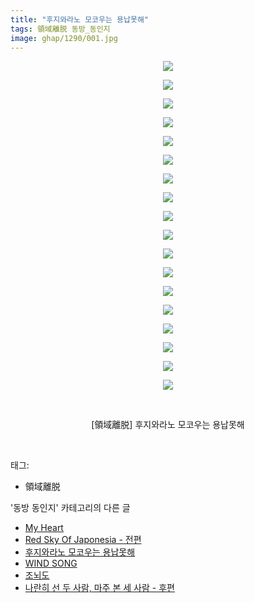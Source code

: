 ```yaml
---
title: "후지와라노 모코우는 용납못해"
tags: 領域離脱 동방_동인지
image: ghap/1290/001.jpg
---
```

<div class="article">
<p style="text-align: center; clear: none; float: none;"><img src="{{ site.nasurl }}/ghap/1290/001.jpg"/></p>
<p style="text-align: center; clear: none; float: none;"><img src="{{ site.nasurl }}/ghap/1290/002.jpg"/></p>
<p style="text-align: center; clear: none; float: none;"><img src="{{ site.nasurl }}/ghap/1290/003.jpg"/></p>
<p style="text-align: center; clear: none; float: none;"><img src="{{ site.nasurl }}/ghap/1290/004.jpg"/></p>
<p style="text-align: center; clear: none; float: none;"><img src="{{ site.nasurl }}/ghap/1290/005.jpg"/></p>
<p style="text-align: center; clear: none; float: none;"><img src="{{ site.nasurl }}/ghap/1290/006.jpg"/></p>
<p style="text-align: center; clear: none; float: none;"><img src="{{ site.nasurl }}/ghap/1290/007.jpg"/></p>
<p style="text-align: center; clear: none; float: none;"><img src="{{ site.nasurl }}/ghap/1290/008.jpg"/></p>
<p style="text-align: center; clear: none; float: none;"><img src="{{ site.nasurl }}/ghap/1290/009.jpg"/></p>
<p style="text-align: center; clear: none; float: none;"><img src="{{ site.nasurl }}/ghap/1290/010.jpg"/></p>
<p style="text-align: center; clear: none; float: none;"><img src="{{ site.nasurl }}/ghap/1290/011.jpg"/></p>
<p style="text-align: center; clear: none; float: none;"><img src="{{ site.nasurl }}/ghap/1290/012.jpg"/></p>
<p style="text-align: center; clear: none; float: none;"><img src="{{ site.nasurl }}/ghap/1290/013.jpg"/></p>
<p style="text-align: center; clear: none; float: none;"><img src="{{ site.nasurl }}/ghap/1290/014.jpg"/></p>
<p style="text-align: center; clear: none; float: none;"><img src="{{ site.nasurl }}/ghap/1290/015.jpg"/></p>
<p style="text-align: center; clear: none; float: none;"><img src="{{ site.nasurl }}/ghap/1290/016.jpg"/></p>
<p style="text-align: center; clear: none; float: none;"><img src="{{ site.nasurl }}/ghap/1290/017.jpg"/></p>
<p style="text-align: center; clear: none; float: none;"><img src="{{ site.nasurl }}/ghap/1290/018.jpg"/></p>
<p style="text-align: center; clear: none; float: none;"><br/></p>
<p style="text-align: center; clear: none; float: none;">[領域離脱] 후지와라노 모코우는 용납못해</p>
<p><br/></p>
</div><div class="tagTrail">
<p>태그: </p>
<ul>
<li>領域離脱</li>
</ul>
</div><div class="another">
<p>'동방 동인지' 카테고리의 다른 글</p>
<ul>
<li><a href="/2016-08-01-ghap_1294">My Heart</a></li>
<li><a href="/2016-08-01-ghap_1292">Red Sky Of Japonesia - 전편</a></li>
<li><a href="/2016-08-01-ghap_1290">후지와라노 모코우는 용납못해</a></li>
<li><a href="/2016-08-01-ghap_1289">WIND SONG</a></li>
<li><a href="/2016-08-01-ghap_1288">조뇌도</a></li>
<li><a href="/2016-08-01-ghap_1287">나란히 선 두 사람, 마주 본 세 사람 - 후편</a></li>
</ul>
</div><div class="cb_module cb_fluid">
<div class="cb_wrt cb_profile">
</div><!-- commentList close -->
</div>
<br/>
<p id="refer"></p>
<br/>
